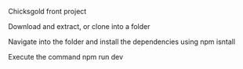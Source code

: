 Chicksgold front project

Download and extract, or clone into a folder

Navigate into the folder and install the dependencies using npm isntall

Execute the command npm run dev
